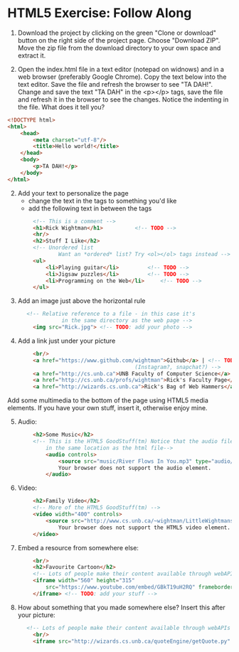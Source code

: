 # HTML5 Exercise: Follow Along

1. Download the project by clicking on the green "Clone or download" button on the right side of the project page. Choose "Download ZIP".  Move the zip file from the download directory to your own space and extract it.

2. Open the index.html file in a text editor (notepad on widnows) and in a web browser (preferably Google Chrome). Copy the text below into the text editor. Save the file and refresh the browser to see "TA DAH!". Change and save the text "TA DAH" in the &lt;p&gt;&lt;/p&gt; tags, save the file and refresh it in the browser to see the changes. Notice the indenting in the file. What does it tell you?
```html
<!DOCTYPE html>
<html>
	<head>
		<meta charset="utf-8"/>
		<title>Hello world!</title>
	</head>
	<body>
		<p>TA DAH!</p>
	</body>
</html>
```
2. Add your text to personalize the page
	- change the text in the <title></title> tags to something you'd like
	- add the following text in between the <body></body> tags
```html
		<!-- This is a comment -->
		<h1>Rick Wightman</h1>			<!-- TODO -->
		<hr/>
		<h2>Stuff I Like</h2>
		<!-- Unordered list
      			Want an *ordered* list? Try <ol></ol> tags instead -->
		<ul>
			<li>Playing guitar</li>			<!-- TODO -->
			<li>Jigsaw puzzles</li>			<!-- TODO -->
			<li>Programming on the Web</li>		<!-- TODO -->
		</ul>
```
3. Add an image just above the horizontal rule
```html
	  <!-- Relative reference to a file - in this case it's
				 in the same directory as the web page -->
		<img src="Rick.jpg"> <!-- TODO: add your photo -->
```
4. Add a link just under your picture
```html
	  	<br/>
		<a href="https://www.github.com/wightman">Github</a> | <!-- TODO: add your stuff
										(Instagram?, snapchat?) -->
		<a href="http://cs.unb.ca">UNB Faculty of Computer Science</a> |
		<a href="http://cs.unb.ca/profs/wightman">Rick's Faculty Page</a>
		<a href="http://wizards.cs.unb.ca">Rick's Bag of Web Hammers</a>
```
Add some multimedia to the bottom of the page using HTML5 media elements. If you have your own stuff,
insert it, otherwise enjoy mine.

5. Audio:
```html
		<h2>Some Music</h2>
		<!-- This is the HTML5 GoodStuff(tm) Notice that the audio file is in a folder named "music"
			in the same location as the html file-->
			<audio controls>
				<source src="music/River Flows In You.mp3" type="audio/mpeg">
				Your browser does not support the audio element.
			</audio>
```
6. Video:
```html
		<h2>Family Video</h2>
		<!-- More of the HTML5 GoodStuff(tm) -->
		<video width="400" controls>
			<source src="http://www.cs.unb.ca/~wightman/LittleWightmansDancing.mp4" type="video/mp4">
				Your browser does not support the HTML5 video element. <!-- TODO: add your stuff -->
		</video>
```
7. Embed a resource from somewhere else:
```html
		<br/>
		<h2>Favourite Cartoon</h2>
		<!-- Lots of people make their content available through webAPIs -->
		<iframe width="560" height="315" 
			src="https://www.youtube.com/embed/GBkT19uH2RQ" frameborder="0" allowfullscreen>
		</iframe> <!-- TODO: add your stuff -->
```
8. How about something that you made somewhere else? Insert this after your picture:
```html
	  <!-- Lots of people make their content available through webAPIs -- even me! -->
		<br/>
		<iframe src="http://wizards.cs.unb.ca/quoteEngine/getQuote.py" frameborder="0"></iframe>
```
